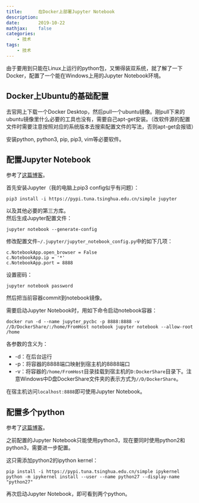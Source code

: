 ```yaml
---
title:      在Docker上部署Jupyter Notebook
description: 
date:       2019-10-22
mathjax:    false
categories:
    - 技术
tags:
    - 技术
---
```


由于要用到只能在Linux上运行的python包，又懒得装双系统，就了解了一下Docker，配置了一个能在Windows上用的Jupyter Notebook环境。

## Docker上Ubuntu的基础配置

去官网上下载一个Docker Desktop，然后pull一个ubuntu镜像。刚pull下来的ubuntu镜像里什么必要的工具也没有，需要自己apt-get安装。（改软件源的配置文件时需要注意按照对应的系统版本去搜索配置文件的写法，否则apt-get会报错）

安装python, python3, pip, pip3, vim等必要软件。

## 配置Jupyter Notebook

参考了[这篇博客](https://www.jianshu.com/p/21d5afc1c079)。

首先安装Jupyter（我的电脑上pip3 config似乎有问题）：
```
pip3 install -i https://pypi.tuna.tsinghua.edu.cn/simple jupyter
```
以及其他必要的第三方库。  
然后生成Jupyter配置文件：
```
jupyter notebook --generate-config
```
修改配置文件`~/.jupyter/jupyter_notebook_config.py`中的如下几项：
```
c.NotebookApp.open_browser = False
c.NotebookApp.ip = '*'
c.NotebookApp.port = 8888
```
设置密码：
```
jupyter notebook password
```
然后把当前容器commit到notebook镜像。

需要启动Jupyter Notebook时，用如下命令启动notebook容器：
```
docker run -d --name jupyter_pycbc -p 8888:8888 -v //D/DockerShare/:/home/FromHost notebook jupyter notebook --allow-root /home
```
各参数的含义为：
- -d：在后台运行
- -p：将容器的8888端口映射到宿主机的8888端口
- -v：将容器的`/home/FromHost`目录挂载到宿主机的`D:DockerShare`目录下。注意Windows中D盘DockerShare文件夹的表示方式为`//D/DockerShare`。

在宿主机访问`localhost:8888`即可使用Jupyter Notebook。

## 配置多个python

参考了[这篇博客](https://blog.csdn.net/hohaizx/article/details/89633203)。

之前配置的Jupyter Notebook只能使用python3，现在要同时使用python2和python3，需要进一步配置。

这只需添加python2的ipython kernel：
```
pip install -i https://pypi.tuna.tsinghua.edu.cn/simple ipykernel
python -m ipykernel install --user --name python27 --display-name "python27"
```
再次启动Jupyter Notebook，即可看到两个python。